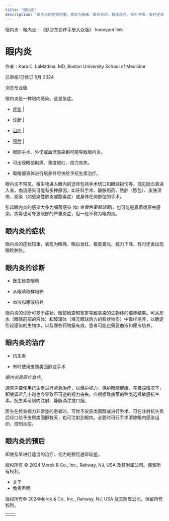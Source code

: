 ```yaml
---
title: "眼内炎"
description: "眼内炎的症状较重，表现为眼痛、眼白发红、极度畏光、视力下降，有时还会出现眼睑肿胀。"
---
```


﻿眼内炎 \- 眼内炎 \- 《默沙东诊疗手册大众版》 honeypot link

# 眼内炎

作者：Kara C. LaMattina, MD, Boston University School of Medicine

已审核/已修订 5月 2024

浏览专业版

眼内炎是一种眼内感染。这是急症。

- [症状](#症状_v14459947_zh) \|
- [诊断](#诊断_v14459950_zh) \|
- [治疗](#治疗_v14459963_zh) \|
- [预后](#预后_v14459960_zh) \|

- 眼部手术、外伤或血流感染都可能导致眼内炎。

- 可出现眼部剧痛、重度眼红、视力丧失。

- 取眼部液体进行培养并尽快给予抗生素治疗。


眼内炎不常见。微生物进入眼内的途径包括手术切口和眼球损伤等，偶见随血液进入者。血流感染可能有多种原因，如牙科手术、静脉用药、脓肿（脓包）、皮肤溃疡、感染（如感染性肺炎或脓毒症）或身体任何部位的手术。

引起眼内炎的感染大多为细菌感染 (如 _金黄色葡萄球菌_)，也可能是真菌或原虫感染。病毒也可导致眼部的严重炎症，但一般不称为眼内炎。

## 眼内炎的症状

眼内炎的症状较重，表现为眼痛、眼白发红、极度畏光、视力下降，有时还会出现眼睑肿胀。

## 眼内炎的诊断

- 医生检查眼睛

- 从眼睛取样培养

- 血液和尿液培养


眼内炎的诊断可基于症状、眼部检查和鉴定导致感染的生物体的培养结果。可从房水（眼睛前部的液体）和玻璃体（填充眼球后方的胶状物质）中取样培养，以确定引起感染的生物体，以及哪些药物最有效。患者可能也需要血液和尿液培养。

## 眼内炎的治疗

- 抗生素

- 有时使用皮质类固醇或手术


_眼内炎是医疗急症_。

通常需要使用抗生素进行紧急治疗，以保护视力，保护眼睛健康。在极端情况下，即使延迟几小时也会导致不可逆的视力丧失。应根据致病菌的种类选择敏感抗生素。抗生素可眼内注射、静脉滴注或口服。

医生在检查视力非常差的患者时，可给予皮质类固醇或进行手术。可在注射抗生素后经口给予皮质类固醇数天，也可注射到眼内。必要时可行手术清除眼内感染组织，控制炎症。

## 眼内炎的预后

即使及早进行适当的治疗，视力的预后通常较差。



版权所有 © 2024
Merck & Co., Inc., Rahway, NJ, USA 及其附属公司。保留所有权利。

- 关于
- 免责声明

版权所有© 2024Merck & Co., Inc., Rahway, NJ, USA 及其附属公司。保留所有权利。

|     |     |
| --- | --- |
|  |  |
